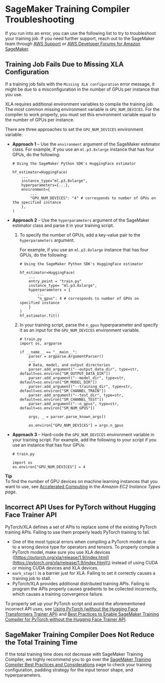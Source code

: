 # SageMaker Training Compiler Troubleshooting<a name="training-compiler-troubleshooting"></a>

If you run into an error, you can use the following list to try to troubleshoot your training job\. If you need further support, reach out to the SageMaker team through [AWS Support](https://console.aws.amazon.com/support/) or [AWS Developer Forums for Amazon SageMaker](https://forums.aws.amazon.com/forum.jspa?forumID=285)\.

## Training Job Fails Due to Missing XLA Configuration<a name="training-compiler-troubleshooting-missing-xla-config"></a>

If a training job fails with the `Missing XLA configuration` error message, it might be due to a misconfiguration in the number of GPUs per instance that you use\.

XLA requires additional environment variables to compile the training job\. The most common missing environment variable is `GPU_NUM_DEVICES`\. For the compiler to work properly, you must set this environment variable equal to the number of GPUs per instance\.

There are three approaches to set the `GPU_NUM_DEVICES` environment variable:
+ **Approach 1** – Use the `environment` argument of the SageMaker estimator class\. For example, if you use an `ml.p3.8xlarge` instance that has four GPUs, do the following:

  ```
  # Using the SageMaker Python SDK's HuggingFace estimator
  
  hf_estimator=HuggingFace(
      ...
      instance_type="ml.p3.8xlarge",
      hyperparameters={...},
      environment={
          ...
          "GPU_NUM_DEVICES": "4" # corresponds to number of GPUs on the specified instance
      },
  )
  ```
+ **Approach 2** – Use the `hyperparameters` argument of the SageMaker estimator class and parse it in your training script\.

  1. To specify the number of GPUs, add a key\-value pair to the `hyperparameters` argument\.

     For example, if you use an `ml.p3.8xlarge` instance that has four GPUs, do the following:

     ```
     # Using the SageMaker Python SDK's HuggingFace estimator
     
     hf_estimator=HuggingFace(
         ...
         entry_point = "train.py"
         instance_type= "ml.p3.8xlarge",
         hyperparameters = {
             ...
             "n_gpus": 4 # corresponds to number of GPUs on specified instance
         }
     )
     hf_estimator.fit()
     ```

  1. In your training script, parse the `n_gpus` hyperparameter and specify it as an input for the `GPU_NUM_DEVICES` environment variable\.

     ```
     # train.py
     import os, argparse
     
     if __name__ == "__main__":
         parser = argparse.ArgumentParser()
         ...
         # Data, model, and output directories
         parser.add_argument("--output_data_dir", type=str, default=os.environ["SM_OUTPUT_DATA_DIR"])
         parser.add_argument("--model_dir", type=str, default=os.environ["SM_MODEL_DIR"])
         parser.add_argument("--training_dir", type=str, default=os.environ["SM_CHANNEL_TRAIN"])
         parser.add_argument("--test_dir", type=str, default=os.environ["SM_CHANNEL_TEST"])
         parser.add_argument("--n_gpus", type=str, default=os.environ["SM_NUM_GPUS"])
     
         args, _ = parser.parse_known_args()
     
         os.environ["GPU_NUM_DEVICES"] = args.n_gpus
     ```
+ **Approach 3** – Hard\-code the `GPU_NUM_DEVICES` environment variable in your training script\. For example, add the following to your script if you use an instance that has four GPUs\.

  ```
  # train.py
  
  import os
  os.environ["GPU_NUM_DEVICES"] = 4
  ```

**Tip**  
To find the number of GPU devices on machine learning instances that you want to use, see [Accelerated Computing](https://aws.amazon.com/ec2/instance-types/#Accelerated_Computing) in the *Amazon EC2 Instance Types page*\. 

## Incorrect API Uses for PyTorch without Hugging Face Trainer API<a name="training-compiler-troubleshooting-incorrect-api-use"></a>

PyTorch/XLA defines a set of APIs to replace some of the existing PyTorch training APIs\. Failing to use them properly leads PyTorch training to fail\.
+ One of the most typical errors when compiling a PyTorch model is due to a wrong device type for operators and tensors\. To properly compile a PyTorch model, make sure you use XLA devices \([https://pytorch.org/xla/release/1.9/index.html](https://pytorch.org/xla/release/1.9/index.html)\) instead of using CUDA or mixing CUDA devices and XLA devices\.
+ `mark_step()` is a barrier just for XLA\. Failing to set it correctly causes a training job to stall\. 
+ PyTorch/XLA provides additional distributed training APIs\. Failing to program the APIs properly causes gradients to be collected incorrectly, which causes a training convergence failure\.

To properly set up your PyTorch script and avoid the aforementioned incorrect API uses, see [Using PyTorch \(without the Hugging Face Transformers Trainer API\)](training-compiler-pytorch-models.md#training-compiler-pytorch-models-non-trainer) and [Best Practices to Enable SageMaker Training Compiler for PyTorch without the Hugging Face Trainer API](training-compiler-pytorch-models.md#training-compiler-pytorch-models-best-practices)\.

## SageMaker Training Compiler Does Not Reduce the Total Training Time<a name="training-compiler-troubleshooting-no-improved-training-time"></a>

If the total training time does not decrease with SageMaker Training Compiler, we highly recommend you to go over the [SageMaker Training Compiler Best Practices and Considerations](training-compiler-tips-pitfalls.md) page to check your training configuration, padding strategy for the input tensor shape, and hyperparameters\. 
